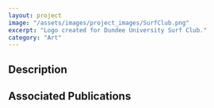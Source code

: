 ```yaml
---
layout: project
image: "/assets/images/project_images/SurfClub.png"
excerpt: "Logo created for Dundee University Surf Club."
category: "Art"
---
```

## Description


## Associated Publications
